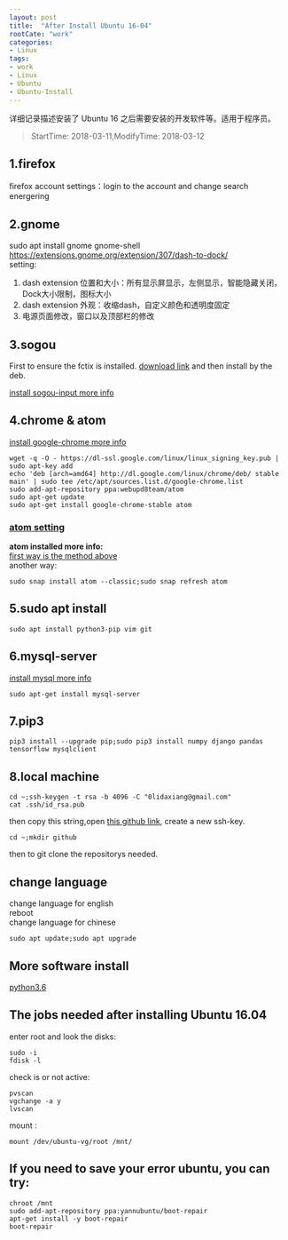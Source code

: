 ```yaml
---
layout: post
title:  "After Install Ubuntu 16-04"
rootCate: "work"
categories:
- Linux
tags:
- work
- Linux
- Ubuntu
- Ubuntu-Install
---
```


详细记录描述安装了 Ubuntu 16 之后需要安装的开发软件等。适用于程序员。
<!---more--->

> StartTime: 2018-03-11,ModifyTime: 2018-03-12


## 1.firefox
firefox account settings：login to the account and change search energering

## 2.gnome
sudo apt install gnome gnome-shell
https://extensions.gnome.org/extension/307/dash-to-dock/  
setting:  
1. dash extension 位置和大小：所有显示屏显示，左侧显示，智能隐藏关闭，Dock大小限制，图标大小
2. dash extension 外观：收缩dash，自定义颜色和透明度固定
3. 电源页面修改，窗口以及顶部栏的修改

## 3.sogou
First to ensure the fctix is installed. [download link](https://pinyin.sogou.com/linux/?r=pinyin)
 and then install by the deb.

[install sogou-input more info](http://blog.csdn.net/iamplane/article/details/70447517)

## 4.chrome & atom
[install google-chrome more info](https://askubuntu.com/questions/510056/how-to-install-google-chrome)
```
wget -q -O - https://dl-ssl.google.com/linux/linux_signing_key.pub | sudo apt-key add
echo 'deb [arch=amd64] http://dl.google.com/linux/chrome/deb/ stable main' | sudo tee /etc/apt/sources.list.d/google-chrome.list
sudo add-apt-repository ppa:webupd8team/atom  
sudo apt-get update
sudo apt-get install google-chrome-stable atom
```
### [atom setting](../tools/editor-tools.html)

**atom installed more info:**  
 [first way is the method above](http://tipsonubuntu.com/2016/08/05/install-atom-text-editor-ubuntu-16-04/)  
another way:  
```
sudo snap install atom --classic;sudo snap refresh atom
```

## 5.sudo apt install
```
sudo apt install python3-pip vim git
```

## 6.mysql-server
[install mysql more info](https://www.digitalocean.com/community/tutorials/how-to-install-mysql-on-ubuntu-16-04)
```
sudo apt-get install mysql-server
```

## 7.pip3
```
pip3 install --upgrade pip;sudo pip3 install numpy django pandas tensorflow mysqlclient
```

## 8.local machine
```
cd ~;ssh-keygen -t rsa -b 4096 -C "0lidaxiang@gmail.com"
cat .ssh/id_rsa.pub
```
then copy this string,open [this github link](https://github.com/settings/keys), create a new ssh-key.

```
cd ~;mkdir github
```
then to git clone the repositorys needed.

## change language
change language for english  
reboot  
change language for chinese  
```
sudo apt update;sudo apt upgrade
```

## More software install
[python3.6](http://blog.csdn.net/lzzyok/article/details/77413968)


## The jobs needed after installing Ubuntu 16.04
enter root and look the disks:
```
sudo -i
fdisk -l
```

check is or not active:
```
pvscan
vgchange -a y
lvscan
```

mount :
```
mount /dev/ubuntu-vg/root /mnt/
```

## If you need to save your error ubuntu, you can try:
```
chroot /mnt
sudo add-apt-repository ppa:yannubuntu/boot-repair
apt-get install -y boot-repair
boot-repair
```
